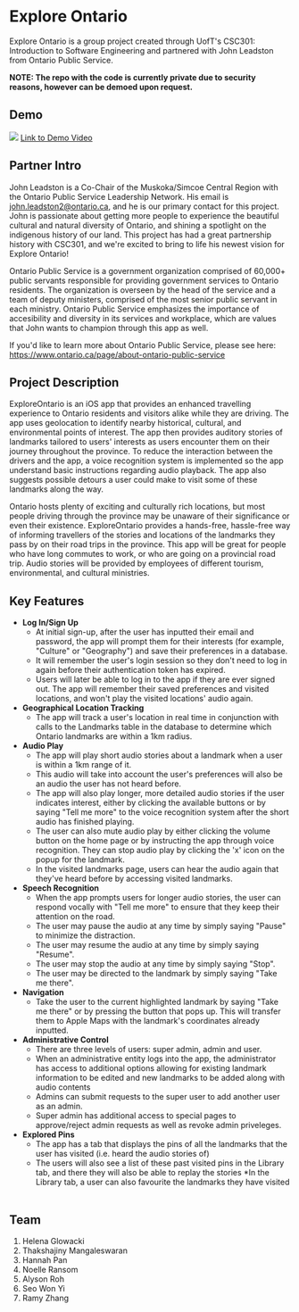 # Explore Ontario 
Explore Ontario is a group project created through UofT's CSC301: Introduction to Software Engineering and partnered with John Leadston from Ontario Public Service.

**NOTE: The repo with the code is currently private due to security reasons, however can be demoed upon request.**

## Demo
[<img src="https://github.com/helenaglow/Ontario-Public-Service-Explore-Ontario-Demo/assets/113125436/427e0530-cb69-4518-83f1-21b1fdabb56d">](https://youtu.be/9D7S-SC50J8)
[Link to Demo Video](https://youtu.be/9D7S-SC50J8)

## Partner Intro
John Leadston is a Co-Chair of the Muskoka/Simcoe Central Region with the Ontario Public Service Leadership Network. His email is john.leadston2@ontario.ca, and he is our primary contact for this project. John is passionate about getting more people to experience the beautiful cultural and natural diversity of Ontario, and shining a spotlight on the indigenous history of our land. This project has had a great partnership history with CSC301, and we're excited to bring to life his newest vision for Explore Ontario!

Ontario Public Service is a government organization comprised of 60,000+ public servants responsible for providing government services to Ontario residents. The organization is overseen by the head of the service and a team of deputy ministers, comprised of the most senior public servant in each ministry. Ontario Public Service emphasizes the importance of accesibility and diversity in its services and workplace, which are values that John wants to champion through this app as well.

If you'd like to learn more about Ontario Public Service, please see here: https://www.ontario.ca/page/about-ontario-public-service

## Project Description
ExploreOntario is an iOS app that provides an enhanced travelling experience to Ontario residents and visitors alike while they are driving. The app uses geolocation to identify nearby historical, cultural, and environmental points of interest. The app then provides auditory stories of landmarks tailored to users' interests as users encounter them on their journey throughout the province. To reduce the interaction between the drivers and the app, a voice recognition system is implemented so the app understand basic instructions regarding audio playback. The app also suggests possible detours a user could make to visit some of these landmarks along the way.

Ontario hosts plenty of exciting and culturally rich locations, but most people driving through the province may be unaware of their significance or even their existence. ExploreOntario provides a hands-free, hassle-free way of informing travellers of the stories and locations of the landmarks they pass by on their road trips in the province. This app will be great for people who have long commutes to work, or who are going on a provincial road trip. Audio stories will be provided by employees of different tourism, environmental, and cultural ministries.
​

## Key Features
 * **Log In/Sign Up**
     * At initial sign-up, after the user has inputted their email and password, the app will prompt them for their interests (for example, "Culture" or "Geography") and save their preferences in a database.
     * It will remember the user's login session so they don't need to log in again before their authentication token has expired.
     * Users will later be able to log in to the app if they are ever signed out. The app will remember their saved preferences and visited locations, and won't play the visited locations' audio again.
 * **Geographical Location Tracking**
     * The app will track a user's location in real time in conjunction with calls to the Landmarks table in the database to determine which Ontario landmarks are within a 1km radius.
 * **Audio Play**
     * The app will play short audio stories about a landmark when a user is within a 1km range of it.
     * This audio will take into account the user's preferences will also be an audio the user has not heard before.
     * The app will also play longer, more detailed audio stories if the user indicates interest, either by clicking the available buttons or by saying "Tell me more" to the voice recognition system after the short audio has finished playing.
     * The user can also mute audio play by either clicking the volume button on the home page or by instructing the app through voice recognition. They can stop audio play by clicking the 'x' icon on the popup for the landmark.
     * In the visited landmarks page, users can hear the audio again that they've heard before by accessing visited landmarks.
 * **Speech Recognition**
     * When the app prompts users for longer audio stories, the user can respond vocally with "Tell me more" to ensure that they keep their attention on the road.
     * The user may pause the audio at any time by simply saying "Pause" to minimize the distraction.
     * The user may resume the audio at any time by simply saying "Resume".
     * The user may stop the audio at any time by simply saying "Stop".
     * The user may be directed to the landmark by simply saying "Take me there". 
 * **Navigation**
     * Take the user to the current highlighted landmark by saying "Take me there" or by pressing the button that pops up. This will transfer them to Apple Maps with the landmark's coordinates already inputted.
 * **Administrative Control**
     * There are three levels of users: super admin, admin and user.
     * When an administrative entity logs into the app, the administrator has access to additional options allowing for existing landmark information to be edited and new landmarks to be added along with audio contents
     * Admins can submit requests to the super user to add another user as an admin.
     * Super admin has additional access to special pages to approve/reject admin requests as well as revoke admin priveleges.
 * **Explored Pins**
     * The app has a tab that displays the pins of all the landmarks that the user has visited (i.e. heard the audio stories of)
     * The users will also see a list of these past visited pins in the Library tab, and there they will also be able to replay the stories
     *In the Library tab, a user can also favourite the landmarks they have visited
​
## Team 
  1. Helena Glowacki	
  2. Thakshajiny Mangaleswaran	
  3. Hannah Pan
  4. Noelle Ransom
  5. Alyson Roh
  6. Seo Won Yi
  7. Ramy Zhang 

